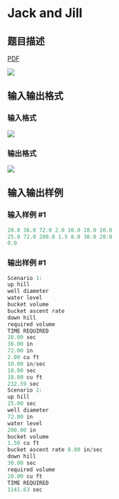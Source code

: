# Jack and Jill

## 题目描述

[problemUrl]: https://uva.onlinejudge.org/index.php?option=com_onlinejudge&Itemid=8&category=8&page=show_problem&problem=638

[PDF](https://uva.onlinejudge.org/external/6/p697.pdf)

![](https://cdn.luogu.com.cn/upload/vjudge_pic/UVA697/973ceb30c4442c88c87e2508c0dd3f0b69c88682.png)

## 输入输出格式

### 输入格式

![](https://cdn.luogu.com.cn/upload/vjudge_pic/UVA697/58f1886dd5b883ce03cc88b93166f798fa70f7a8.png)

### 输出格式

![](https://cdn.luogu.com.cn/upload/vjudge_pic/UVA697/369cda2c86c1f79f5b14d1c573be2d614bea60d0.png)

## 输入输出样例

### 输入样例 #1

```cpp
20.0 36.0 72.0 2.0 10.0 18.0 10.0
25.0 72.0 200.0 1.5 8.0 30.0 20.0
0.0
```


### 输出样例 #1

```cpp
Scenario 1:
up hill
well diameter
water level
bucket volume
bucket ascent rate
down hill
required volume
TIME REQUIRED
20.00 sec
36.00 in
72.00 in
2.00 cu ft
10.00 in/sec
18.00 sec
10.00 cu ft
232.59 sec
Scenario 2:
up hill
25.00 sec
well diameter
72.00 in
water level
200.00 in
bucket volume
1.50 cu ft
bucket ascent rate 8.00 in/sec
down hill
30.00 sec
required volume
20.00 cu ft
TIME REQUIRED
1141.63 sec
```


